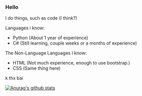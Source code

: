 ### Hello
I do things, such as code (I think?)

Languages i know:
  - Python (About 1 year of experience)
  - C# (Still learning, couple weeks or a months of experience)
  
 The Non-Language Languages I know:
  - HTML (Not much experience, enough to use bootstrap.)
  - CSS (Same thing here)

k thx bai

[![Anurag's github stats](https://github-readme-stats.vercel.app/api?username=IanBotashev)](https://github.com/anuraghazra/github-readme-stats)
